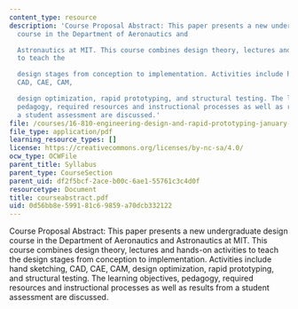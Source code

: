 ```yaml
---
content_type: resource
description: 'Course Proposal Abstract: This paper presents a new undergraduate design
  course in the Department of Aeronautics and

  Astronautics at MIT. This course combines design theory, lectures and hands-on activities
  to teach the

  design stages from conception to implementation. Activities include hand sketching,
  CAD, CAE, CAM,

  design optimization, rapid prototyping, and structural testing. The learning objectives,
  pedagogy, required resources and instructional processes as well as results from
  a student assessment are discussed.'
file: /courses/16-810-engineering-design-and-rapid-prototyping-january-iap-2005/0d56bb8e599181c69859a70dcb332122_courseabstract.pdf
file_type: application/pdf
learning_resource_types: []
license: https://creativecommons.org/licenses/by-nc-sa/4.0/
ocw_type: OCWFile
parent_title: Syllabus
parent_type: CourseSection
parent_uid: df2f5bcf-2ace-b00c-6ae1-55761c3c4d0f
resourcetype: Document
title: courseabstract.pdf
uid: 0d56bb8e-5991-81c6-9859-a70dcb332122
---
```

Course Proposal Abstract: This paper presents a new undergraduate design course in the Department of Aeronautics and
Astronautics at MIT. This course combines design theory, lectures and hands-on activities to teach the
design stages from conception to implementation. Activities include hand sketching, CAD, CAE, CAM,
design optimization, rapid prototyping, and structural testing. The learning objectives, pedagogy, required resources and instructional processes as well as results from a student assessment are discussed.